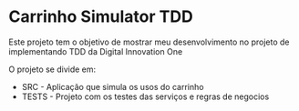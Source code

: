 # Carrinho Simulator TDD

Este projeto tem o objetivo de mostrar meu desenvolvimento no projeto de implementando TDD da Digital Innovation One

O projeto se divide em:
  - SRC - Aplicação que simula os usos do carrinho
  - TESTS - Projeto com os testes das serviços e regras de negocios
